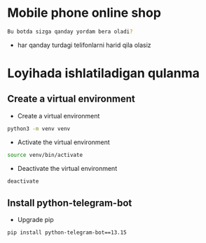 # Mobile phone online  shop

```bash
Bu botda sizga qanday yordam bera oladi?
```
- har qanday turdagi telifonlarni harid qila olasiz


# Loyihada ishlatiladigan qulanma

## Create a virtual environment
- Create a virtual environment
```bash
python3 -m venv venv
```

- Activate the virtual environment
```bash
source venv/bin/activate
```

- Deactivate the virtual environment
```bash
deactivate
```
## Install  python-telegram-bot
- Upgrade pip
```bash 
pip install python-telegram-bot==13.15
```


